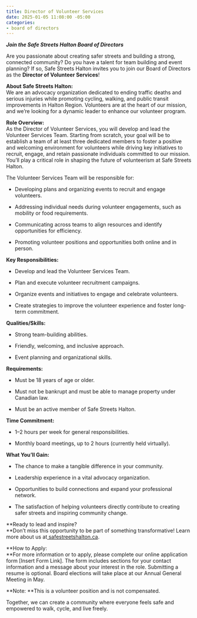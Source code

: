 ```yaml
---
title: Director of Volunteer Services
date: 2025-01-05 11:08:00 -05:00
categories:
- board of directors
---
```


***Join the Safe Streets Halton Board of Directors***

Are you passionate about creating safer streets and building a strong, connected community? Do you have a talent for team building and event planning? If so, Safe Streets Halton invites you to join our Board of Directors as the **Director of Volunteer Services**!

**About Safe Streets Halton:**\
We are an advocacy organization dedicated to ending traffic deaths and serious injuries while promoting cycling, walking, and public transit improvements in Halton Region. Volunteers are at the heart of our mission, and we’re looking for a dynamic leader to enhance our volunteer program.

**Role Overview:**\
As the Director of Volunteer Services, you will develop and lead the Volunteer Services Team. Starting from scratch, your goal will be to establish a team of at least three dedicated members to foster a positive and welcoming environment for volunteers while driving key initiatives to recruit, engage, and retain passionate individuals committed to our mission. You’ll play a critical role in shaping the future of volunteerism at Safe Streets Halton.

The Volunteer Services Team will be responsible for:

* Developing plans and organizing events to recruit and engage volunteers.

* Addressing individual needs during volunteer engagements, such as mobility or food requirements.

* Communicating across teams to align resources and identify opportunities for efficiency.

* Promoting volunteer positions and opportunities both online and in person.

**Key Responsibilities:**

* Develop and lead the Volunteer Services Team.

* Plan and execute volunteer recruitment campaigns.

* Organize events and initiatives to engage and celebrate volunteers.

* Create strategies to improve the volunteer experience and foster long-term commitment.

**Qualities/Skills:**

* Strong team-building abilities.

* Friendly, welcoming, and inclusive approach.

* Event planning and organizational skills.

**Requirements:**

* Must be 18 years of age or older.

* Must not be bankrupt and must be able to manage property under Canadian law.

* Must be an active member of Safe Streets Halton.

**Time Commitment:**

* 1–2 hours per week for general responsibilities.

* Monthly board meetings, up to 2 hours (currently held virtually).

**What You’ll Gain:**

* The chance to make a tangible difference in your community.

* Leadership experience in a vital advocacy organization.

* Opportunities to build connections and expand your professional network.

* The satisfaction of helping volunteers directly contribute to creating safer streets and inspiring community change.

**Ready to lead and inspire?\
**Don’t miss this opportunity to be part of something transformative! Learn more about us at[ safestreetshalton.ca](https://safestreetshalton.ca).

**How to Apply:\
**For more information or to apply, please complete our online application form \[Insert Form Link\]. The form includes sections for your contact information and a message about your interest in the role. Submitting a resume is optional. Board elections will take place at our Annual General Meeting in May.

**Note: **This is a volunteer position and is not compensated.

Together, we can create a community where everyone feels safe and empowered to walk, cycle, and live freely.
